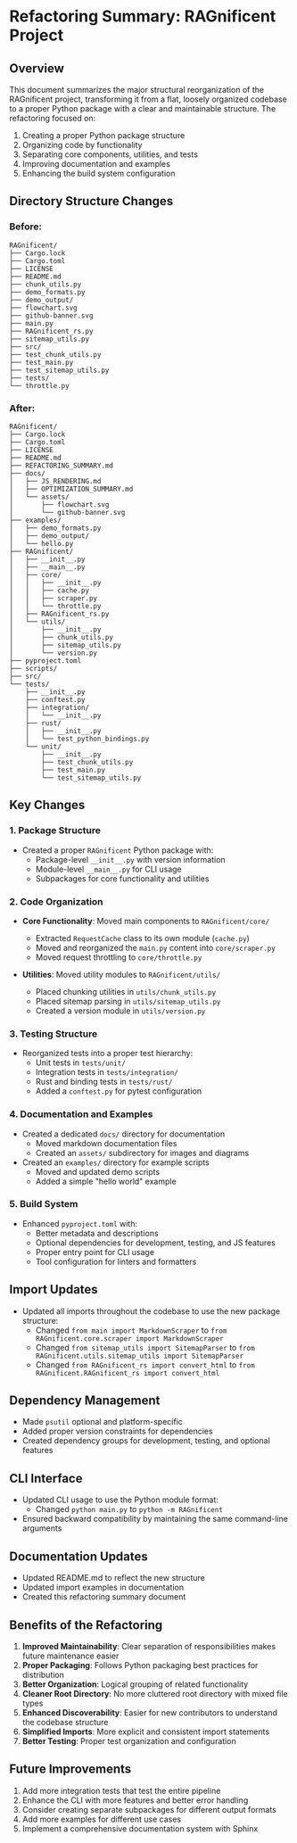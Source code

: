 # Refactoring Summary: RAGnificent Project

## Overview

This document summarizes the major structural reorganization of the RAGnificent project, transforming it from a flat, loosely organized codebase to a proper Python package with a clear and maintainable structure. The refactoring focused on:

1. Creating a proper Python package structure
2. Organizing code by functionality
3. Separating core components, utilities, and tests
4. Improving documentation and examples
5. Enhancing the build system configuration

## Directory Structure Changes

### Before:
```
RAGnificent/
├── Cargo.lock
├── Cargo.toml
├── LICENSE
├── README.md
├── chunk_utils.py
├── demo_formats.py
├── demo_output/
├── flowchart.svg
├── github-banner.svg
├── main.py
├── RAGnificent_rs.py
├── sitemap_utils.py
├── src/
├── test_chunk_utils.py
├── test_main.py
├── test_sitemap_utils.py
├── tests/
└── throttle.py
```

### After:
```
RAGnificent/
├── Cargo.lock
├── Cargo.toml
├── LICENSE
├── README.md
├── REFACTORING_SUMMARY.md
├── docs/
│   ├── JS_RENDERING.md
│   ├── OPTIMIZATION_SUMMARY.md
│   └── assets/
│       ├── flowchart.svg
│       └── github-banner.svg
├── examples/
│   ├── demo_formats.py
│   ├── demo_output/
│   └── hello.py
├── RAGnificent/
│   ├── __init__.py
│   ├── __main__.py
│   ├── core/
│   │   ├── __init__.py
│   │   ├── cache.py
│   │   ├── scraper.py
│   │   └── throttle.py
│   ├── RAGnificent_rs.py
│   └── utils/
│       ├── __init__.py
│       ├── chunk_utils.py
│       ├── sitemap_utils.py
│       └── version.py
├── pyproject.toml
├── scripts/
├── src/
└── tests/
    ├── __init__.py
    ├── conftest.py
    ├── integration/
    │   └── __init__.py
    ├── rust/
    │   ├── __init__.py
    │   └── test_python_bindings.py
    └── unit/
        ├── __init__.py
        ├── test_chunk_utils.py
        ├── test_main.py
        └── test_sitemap_utils.py
```

## Key Changes

### 1. Package Structure
- Created a proper `RAGnificent` Python package with:
  - Package-level `__init__.py` with version information
  - Module-level `__main__.py` for CLI usage
  - Subpackages for core functionality and utilities

### 2. Code Organization
- **Core Functionality**: Moved main components to `RAGnificent/core/`
  - Extracted `RequestCache` class to its own module (`cache.py`)
  - Moved and reorganized the `main.py` content into `core/scraper.py`
  - Moved request throttling to `core/throttle.py`
  
- **Utilities**: Moved utility modules to `RAGnificent/utils/`
  - Placed chunking utilities in `utils/chunk_utils.py`
  - Placed sitemap parsing in `utils/sitemap_utils.py`
  - Created a version module in `utils/version.py`

### 3. Testing Structure
- Reorganized tests into a proper test hierarchy:
  - Unit tests in `tests/unit/`
  - Integration tests in `tests/integration/`
  - Rust and binding tests in `tests/rust/`
  - Added a `conftest.py` for pytest configuration

### 4. Documentation and Examples
- Created a dedicated `docs/` directory for documentation
  - Moved markdown documentation files
  - Created an `assets/` subdirectory for images and diagrams
- Created an `examples/` directory for example scripts
  - Moved and updated demo scripts
  - Added a simple "hello world" example

### 5. Build System
- Enhanced `pyproject.toml` with:
  - Better metadata and descriptions
  - Optional dependencies for development, testing, and JS features
  - Proper entry point for CLI usage
  - Tool configuration for linters and formatters

## Import Updates
- Updated all imports throughout the codebase to use the new package structure:
  - Changed `from main import MarkdownScraper` to `from RAGnificent.core.scraper import MarkdownScraper`
  - Changed `from sitemap_utils import SitemapParser` to `from RAGnificent.utils.sitemap_utils import SitemapParser`
  - Changed `from RAGnificent_rs import convert_html` to `from RAGnificent.RAGnificent_rs import convert_html`

## Dependency Management
- Made `psutil` optional and platform-specific
- Added proper version constraints for dependencies
- Created dependency groups for development, testing, and optional features

## CLI Interface
- Updated CLI usage to use the Python module format:
  - Changed `python main.py` to `python -m RAGnificent`
- Ensured backward compatibility by maintaining the same command-line arguments

## Documentation Updates
- Updated README.md to reflect the new structure
- Updated import examples in documentation
- Created this refactoring summary document

## Benefits of the Refactoring

1. **Improved Maintainability**: Clear separation of responsibilities makes future maintenance easier
2. **Proper Packaging**: Follows Python packaging best practices for distribution
3. **Better Organization**: Logical grouping of related functionality
4. **Cleaner Root Directory**: No more cluttered root directory with mixed file types
5. **Enhanced Discoverability**: Easier for new contributors to understand the codebase structure
6. **Simplified Imports**: More explicit and consistent import statements
7. **Better Testing**: Proper test organization and configuration

## Future Improvements

1. Add more integration tests that test the entire pipeline
2. Enhance the CLI with more features and better error handling
3. Consider creating separate subpackages for different output formats
4. Add more examples for different use cases
5. Implement a comprehensive documentation system with Sphinx